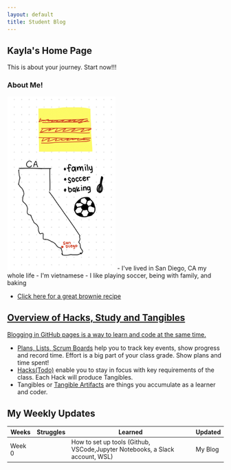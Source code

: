 ```yaml
---
layout: default
title: Student Blog
---
```



## Kayla's Home Page
This is about your journey. Start now!!!
### About Me!
<img src="images\IMG_1159.jpg" width="50%">
- I've lived in San Diego, CA my whole life
- I'm vietnamese
- I like playing soccer, being with family, and baking

- <a href="https://www.loveandlemons.com/brownies-recipe/"> Click here for a great brownie recipe
## Overview of Hacks, Study and Tangibles
Blogging in GitHub pages is a way to learn and code at the same time. 

- Plans, Lists, [Scrum Boards](https://clickup.com/blog/scrum-board/) help you to track key events, show progress and record time.  Effort is a big part of your class grade.  Show plans and time spent!
- [Hacks(Todo)](https://levelup.gitconnected.com/six-ultimate-daily-hacks-for-every-programmer-60f5f10feae) enable you to stay in focus with key requirements of the class.  Each Hack will produce Tangibles.
- Tangibles or [Tangible Artifacts](https://en.wikipedia.org/wiki/Artifact_(software_development)) are things you accumulate as a learner and coder. 

## My Weekly Updates

| Weeks  | Struggles  | Learned  | Updated  |
| ------ | ---------- | -------- | -------- |
| Week 0 |            |How to set up tools (Github, VSCode,Jupyter Notebooks, a Slack account, WSL) | My Blog  |
